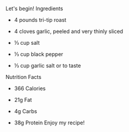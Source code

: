 Let's begin!
Ingredients
- 4 pounds tri-tip roast

- 4 cloves garlic, peeled and very thinly sliced

- ⅓ cup salt

- ⅓ cup black pepper

- ⅓ cup garlic salt or to taste

 Nutrition Facts
- 366 Calories

- 21g Fat

- 4g Carbs

- 38g Protein
Enjoy my recipe!